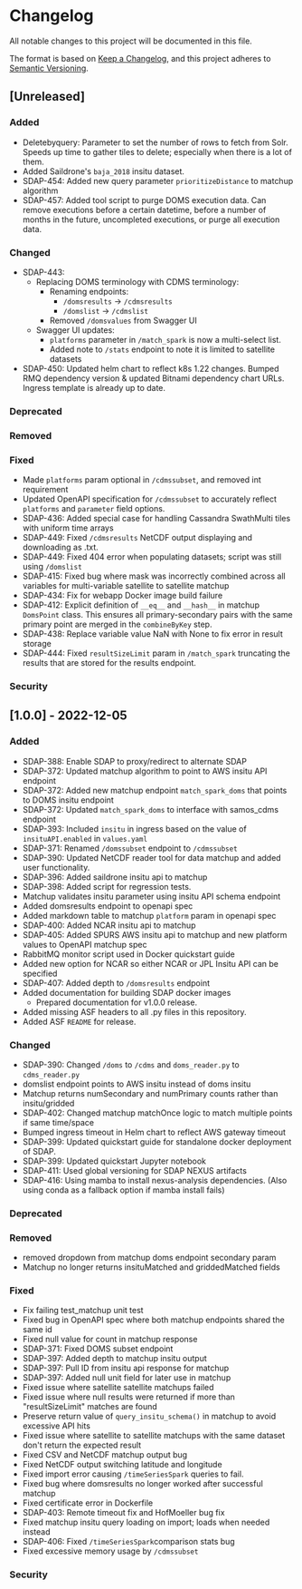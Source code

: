 # Changelog
All notable changes to this project will be documented in this file.

The format is based on [Keep a Changelog](https://keepachangelog.com/en/1.0.0/),
and this project adheres to [Semantic Versioning](https://semver.org/spec/v2.0.0.html).

## [Unreleased]
### Added
- Deletebyquery: Parameter to set the number of rows to fetch from Solr. Speeds up time to gather tiles to delete; especially when there is a lot of them.
- Added Saildrone's `baja_2018` insitu dataset.
- SDAP-454: Added new query parameter `prioritizeDistance` to matchup algorithm
- SDAP-457: Added tool script to purge DOMS execution data. Can remove executions before a certain datetime, before a number of months in the future, uncompleted executions, or purge all execution data.
### Changed
- SDAP-443:
  - Replacing DOMS terminology with CDMS terminology:
    - Renaming endpoints:
      - `/domsresults` -> `/cdmsresults`
      - `/domslist` -> `/cdmslist`
    - Removed `/domsvalues` from Swagger UI
  - Swagger UI updates:
    - `platforms` parameter in `/match_spark` is now a multi-select list.
    - Added note to `/stats` endpoint to note it is limited to satellite datasets
- SDAP-450: Updated helm chart to reflect k8s 1.22 changes. Bumped RMQ dependency version & updated Bitnami dependency chart URLs. Ingress template is already up to date.
### Deprecated
### Removed
### Fixed
- Made `platforms` param optional in `/cdmssubset`, and removed int requirement
- Updated OpenAPI specification for `/cdmssubset` to accurately reflect `platforms` and `parameter` field options.
- SDAP-436: Added special case for handling Cassandra SwathMulti tiles with uniform time arrays
- SDAP-449: Fixed `/cdmsresults` NetCDF output displaying and downloading as .txt. 
- SDAP-449: Fixed 404 error when populating datasets; script was still using `/domslist`
- SDAP-415: Fixed bug where mask was incorrectly combined across all variables for multi-variable satellite to satellite matchup
- SDAP-434: Fix for webapp Docker image build failure
- SDAP-412: Explicit definition of `__eq__` and `__hash__` in matchup `DomsPoint` class. This ensures all primary-secondary pairs with the same primary point are merged in the `combineByKey` step.
- SDAP-438: Replace variable value NaN with None to fix error in result storage
- SDAP-444: Fixed `resultSizeLimit` param in `/match_spark` truncating the results that are stored for the results endpoint.
### Security

## [1.0.0] - 2022-12-05
### Added
- SDAP-388: Enable SDAP to proxy/redirect to alternate SDAP
- SDAP-372: Updated matchup algorithm to point to AWS insitu API endpoint
- SDAP-372: Added new matchup endpoint `match_spark_doms` that points to DOMS insitu endpoint
- SDAP-372: Updated `match_spark_doms` to interface with samos_cdms endpoint 
- SDAP-393: Included `insitu` in ingress based on the value of `insituAPI.enabled` in `values.yaml`
- SDAP-371: Renamed `/domssubset` endpoint to `/cdmssubset`
- SDAP-390: Updated NetCDF reader tool for data matchup and added user functionality.
- SDAP-396: Added saildrone insitu api to matchup
- SDAP-398: Added script for regression tests.
- Matchup validates insitu parameter using insitu API schema endpoint
- Added domsresults endpoint to openapi spec
- Added markdown table to matchup `platform` param in openapi spec
- SDAP-400: Added NCAR insitu api to matchup
- SDAP-405: Added SPURS AWS insitu api to matchup and new platform values to OpenAPI matchup spec
- RabbitMQ monitor script used in Docker quickstart guide
- Added new option for NCAR so either NCAR or JPL Insitu API can be specified
- SDAP-407: Added depth to `/domsresults` endpoint
- Added documentation for building SDAP docker images
  - Prepared documentation for v1.0.0 release.
- Added missing ASF headers to all .py files in this repository.
- Added ASF `README` for release.
### Changed
- SDAP-390: Changed `/doms` to `/cdms` and `doms_reader.py` to `cdms_reader.py`
- domslist endpoint points to AWS insitu instead of doms insitu
- Matchup returns numSecondary and numPrimary counts rather than insitu/gridded
- SDAP-402: Changed matchup matchOnce logic to match multiple points if same time/space
- Bumped ingress timeout in Helm chart to reflect AWS gateway timeout
- SDAP-399: Updated quickstart guide for standalone docker deployment of SDAP.
- SDAP-399: Updated quickstart Jupyter notebook
- SDAP-411: Used global versioning for SDAP NEXUS artifacts
- SDAP-416: Using mamba to install nexus-analysis dependencies. (Also using conda as a fallback option if mamba install fails)
### Deprecated
### Removed
- removed dropdown from matchup doms endpoint secondary param
- Matchup no longer returns insituMatched and griddedMatched fields
### Fixed
- Fix failing test_matchup unit test
- Fixed bug in OpenAPI spec where both matchup endpoints shared the same id
- Fixed null value for count in matchup response
- SDAP-371: Fixed DOMS subset endpoint
- SDAP-397: Added depth to matchup insitu output
- SDAP-397: Pull ID from insitu api response for matchup
- SDAP-397: Added null unit field for later use in matchup
- Fixed issue where satellite satellite matchups failed
- Fixed issue where null results were returned if more than "resultSizeLimit" matches are found
- Preserve return value of `query_insitu_schema()` in matchup to avoid excessive API hits 
- Fixed issue where satellite to satellite matchups with the same dataset don't return the expected result
- Fixed CSV and NetCDF matchup output bug
- Fixed NetCDF output switching latitude and longitude
- Fixed import error causing `/timeSeriesSpark` queries to fail.
- Fixed bug where domsresults no longer worked after successful matchup
- Fixed certificate error in Dockerfile
- SDAP-403: Remote timeout fix and HofMoeller bug fix
- Fixed matchup insitu query loading on import; loads when needed instead
- SDAP-406: Fixed `/timeSeriesSpark`comparison stats bug
- Fixed excessive memory usage by `/cdmssubset`
### Security


